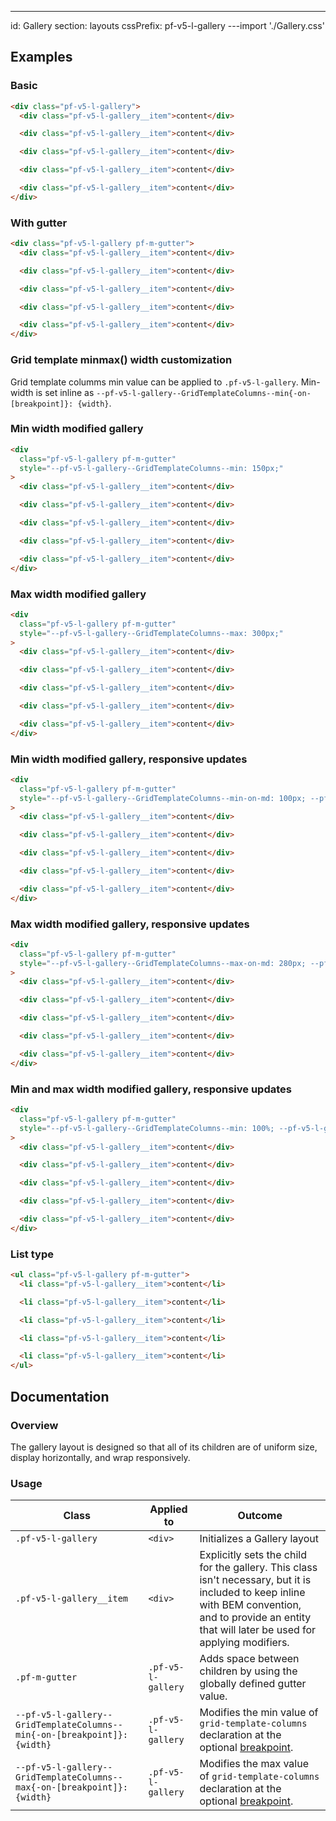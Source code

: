 ---
id: Gallery
section: layouts
cssPrefix: pf-v5-l-gallery
---import './Gallery.css'

## Examples

### Basic

```html
<div class="pf-v5-l-gallery">
  <div class="pf-v5-l-gallery__item">content</div>

  <div class="pf-v5-l-gallery__item">content</div>

  <div class="pf-v5-l-gallery__item">content</div>

  <div class="pf-v5-l-gallery__item">content</div>

  <div class="pf-v5-l-gallery__item">content</div>
</div>

```

### With gutter

```html
<div class="pf-v5-l-gallery pf-m-gutter">
  <div class="pf-v5-l-gallery__item">content</div>

  <div class="pf-v5-l-gallery__item">content</div>

  <div class="pf-v5-l-gallery__item">content</div>

  <div class="pf-v5-l-gallery__item">content</div>

  <div class="pf-v5-l-gallery__item">content</div>
</div>

```

### Grid template minmax() width customization

Grid template columms min value can be applied to <code>.pf-v5-l-gallery</code>.  Min-width is set inline as `--pf-v5-l-gallery--GridTemplateColumns--min{-on-[breakpoint]}: {width}`.

### Min width modified gallery

```html
<div
  class="pf-v5-l-gallery pf-m-gutter"
  style="--pf-v5-l-gallery--GridTemplateColumns--min: 150px;"
>
  <div class="pf-v5-l-gallery__item">content</div>

  <div class="pf-v5-l-gallery__item">content</div>

  <div class="pf-v5-l-gallery__item">content</div>

  <div class="pf-v5-l-gallery__item">content</div>

  <div class="pf-v5-l-gallery__item">content</div>
</div>

```

### Max width modified gallery

```html
<div
  class="pf-v5-l-gallery pf-m-gutter"
  style="--pf-v5-l-gallery--GridTemplateColumns--max: 300px;"
>
  <div class="pf-v5-l-gallery__item">content</div>

  <div class="pf-v5-l-gallery__item">content</div>

  <div class="pf-v5-l-gallery__item">content</div>

  <div class="pf-v5-l-gallery__item">content</div>

  <div class="pf-v5-l-gallery__item">content</div>
</div>

```

### Min width modified gallery, responsive updates

```html
<div
  class="pf-v5-l-gallery pf-m-gutter"
  style="--pf-v5-l-gallery--GridTemplateColumns--min-on-md: 100px; --pf-v5-l-gallery--GridTemplateColumns--min-on-lg: 150px; --pf-v5-l-gallery--GridTemplateColumns--min-on-xl: 200px; --pf-v5-l-gallery--GridTemplateColumns--min-on-2xl: 300px;"
>
  <div class="pf-v5-l-gallery__item">content</div>

  <div class="pf-v5-l-gallery__item">content</div>

  <div class="pf-v5-l-gallery__item">content</div>

  <div class="pf-v5-l-gallery__item">content</div>

  <div class="pf-v5-l-gallery__item">content</div>
</div>

```

### Max width modified gallery, responsive updates

```html
<div
  class="pf-v5-l-gallery pf-m-gutter"
  style="--pf-v5-l-gallery--GridTemplateColumns--max-on-md: 280px; --pf-v5-l-gallery--GridTemplateColumns--max-on-lg: 320px; --pf-v5-l-gallery--GridTemplateColumns--max-on-2xl: 400px;"
>
  <div class="pf-v5-l-gallery__item">content</div>

  <div class="pf-v5-l-gallery__item">content</div>

  <div class="pf-v5-l-gallery__item">content</div>

  <div class="pf-v5-l-gallery__item">content</div>

  <div class="pf-v5-l-gallery__item">content</div>
</div>

```

### Min and max width modified gallery, responsive updates

```html
<div
  class="pf-v5-l-gallery pf-m-gutter"
  style="--pf-v5-l-gallery--GridTemplateColumns--min: 100%; --pf-v5-l-gallery--GridTemplateColumns--min-on-md: 100px; --pf-v5-l-gallery--GridTemplateColumns--max-on-md: 200px; --pf-v5-l-gallery--GridTemplateColumns--min-on-xl: 300px; --pf-v5-l-gallery--GridTemplateColumns--max-on-xl: 1fr;"
>
  <div class="pf-v5-l-gallery__item">content</div>

  <div class="pf-v5-l-gallery__item">content</div>

  <div class="pf-v5-l-gallery__item">content</div>

  <div class="pf-v5-l-gallery__item">content</div>

  <div class="pf-v5-l-gallery__item">content</div>
</div>

```

### List type

```html
<ul class="pf-v5-l-gallery pf-m-gutter">
  <li class="pf-v5-l-gallery__item">content</li>

  <li class="pf-v5-l-gallery__item">content</li>

  <li class="pf-v5-l-gallery__item">content</li>

  <li class="pf-v5-l-gallery__item">content</li>

  <li class="pf-v5-l-gallery__item">content</li>
</ul>

```

## Documentation

### Overview

The gallery layout is designed so that all of its children are of uniform size, display horizontally, and wrap responsively.

### Usage

| Class | Applied to | Outcome |
| -- | -- | -- |
| `.pf-v5-l-gallery` |  `<div>` |  Initializes a Gallery layout |
| `.pf-v5-l-gallery__item` | `<div>` |  Explicitly sets the child for the gallery. This class isn't necessary, but it is included to keep inline with BEM convention, and to provide an entity that will later be used for applying modifiers. |
| `.pf-m-gutter` | `.pf-v5-l-gallery` | Adds space between children by using the globally defined gutter value. |
| `--pf-v5-l-gallery--GridTemplateColumns--min{-on-[breakpoint]}: {width}` | `.pf-v5-l-gallery` | Modifies the min value of `grid-template-columns` declaration at the optional [breakpoint](/developer-resources/global-css-variables#breakpoint-variables-and-class-suffixes). |
| `--pf-v5-l-gallery--GridTemplateColumns--max{-on-[breakpoint]}: {width}` | `.pf-v5-l-gallery` | Modifies the max value of `grid-template-columns` declaration at the optional [breakpoint](/developer-resources/global-css-variables#breakpoint-variables-and-class-suffixes). |
